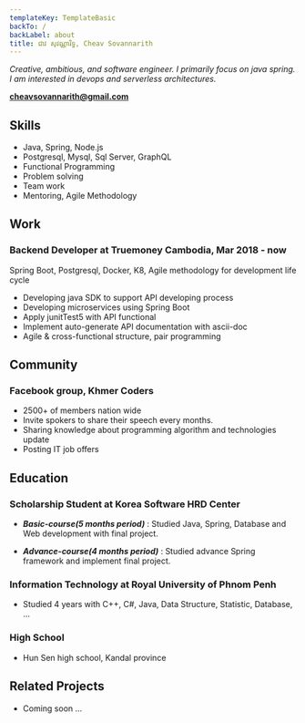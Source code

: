 ```yaml
---
templateKey: TemplateBasic
backTo: /
backLabel: about
title: ជាវ សុវណ្ណារិទ្ធ, Cheav Sovannarith
---
```


_Creative, ambitious, and software engineer. I primarily focus on java spring. I am interested in devops and serverless architectures._

**cheavsovannarith@gmail.com**

## Skills

- Java, Spring, Node.js
- Postgresql, Mysql, Sql Server, GraphQL
- Functional Programming
- Problem solving
- Team work
- Mentoring, Agile Methodology

## Work

### Backend Developer at Truemoney Cambodia, Mar 2018 - now

Spring Boot, Postgresql, Docker, K8, Agile methodology for development life cycle

- Developing java SDK to support API developing process
- Developing microservices using Spring Boot
- Apply junitTest5 with API functional
- Implement auto-generate API documentation with ascii-doc
- Agile & cross-functional structure, pair programming

## Community

### Facebook group, Khmer Coders

- 2500+ of members nation wide
- Invite spokers to share their speech every months.
- Sharing knowledge about programming algorithm and technologies update
- Posting IT job offers

## Education

### Scholarship Student at Korea Software HRD Center

- **_Basic-course(5 months period)_** : Studied Java, Spring, Database and Web development with final project.

- **_Advance-course(4 months period)_** : Studied advance Spring framework and implement final project.

### Information Technology at Royal University of Phnom Penh

- Studied 4 years with C++, C#, Java, Data Structure, Statistic, Database, ...

### High School

- Hun Sen high school, Kandal province

## Related Projects

- Coming soon ...
